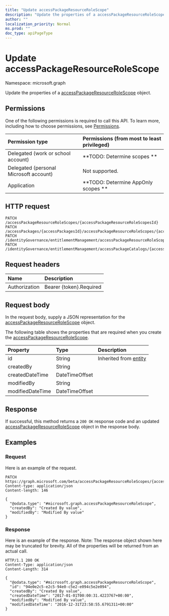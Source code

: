 ```yaml
---
title: "Update accessPackageResourceRoleScope"
description: "Update the properties of a accessPackageResourceRoleScope object."
author: ""
localization_priority: Normal
ms.prod: ""
doc_type: apiPageType
---
```


# Update accessPackageResourceRoleScope

Namespace: microsoft.graph

Update the properties of a [accessPackageResourceRoleScope](../resources/accesspackageresourcerolescope.md) object.

## Permissions
One of the following permissions is required to call this API. To learn more, including how to choose permissions, see [Permissions](/concepts/permissions-reference.md).

|Permission type|Permissions (from most to least privileged)|
|:---|:---|
|Delegated (work or school account)|**TODO: Determine scopes **|
|Delegated (personal Microsoft account)|Not supported.|
|Application|**TODO: Determine AppOnly scopes **|

## HTTP request
<!-- {
  "blockType": "ignored"
}
-->
``` http
PATCH /accessPackageResourceRoleScopes/{accessPackageResourceRoleScopesId}
PATCH /accessPackages/{accessPackagesId}/accessPackageResourceRoleScopes/{accessPackageResourceRoleScopeId}
PATCH /identityGovernance/entitlementManagement/accessPackageResourceRoleScopes/{accessPackageResourceRoleScopeId}
PATCH /identityGovernance/entitlementManagement/accessPackageCatalogs/{accessPackageCatalogId}/accessPackages/{accessPackageId}/accessPackageResourceRoleScopes/{accessPackageResourceRoleScopeId}
```

## Request headers
|Name|Description|
|:---|:---|
|Authorization|Bearer {token}.Required|

## Request body
In the request body, supply a JSON representation for the [accessPackageResourceRoleScope](../resources/accesspackageresourcerolescope.md) object.

The following table shows the properties that are required when you create the [accessPackageResourceRoleScope](../resources/accesspackageresourcerolescope.md).

|Property|Type|Description|
|:---|:---|:---|
|id|String| Inherited from [entity](../resources/entity.md)|
|createdBy|String||
|createdDateTime|DateTimeOffset||
|modifiedBy|String||
|modifiedDateTime|DateTimeOffset||



## Response
If successful, this method returns a `200 OK` response code and an updated [accessPackageResourceRoleScope](../resources/accesspackageresourcerolescope.md) object in the response body.

## Examples

### Request
Here is an example of the request.
<!-- {
  "blockType": "request",
  "name": "update_accesspackageresourcerolescope"
}
-->
``` http
PATCH https://graph.microsoft.com/beta/accessPackageResourceRoleScopes/{accessPackageResourceRoleScopesId}
Content-type: application/json
Content-length: 146

{
  "@odata.type": "#microsoft.graph.accessPackageResourceRoleScope",
  "createdBy": "Created By value",
  "modifiedBy": "Modified By value"
}
```

### Response
Here is an example of the response. Note: The response object shown here may be truncated for brevity. All of the properties will be returned from an actual call.
<!-- {
  "blockType": "response",
  "truncated": true
}
-->
``` http
HTTP/1.1 200 OK
Content-Type: application/json
Content-Length: 314

{
  "@odata.type": "#microsoft.graph.accessPackageResourceRoleScope",
  "id": "94e0e2c5-e2c5-94e0-c5e2-e094c5e2e094",
  "createdBy": "Created By value",
  "createdDateTime": "2017-01-01T00:00:31.4223767+00:00",
  "modifiedBy": "Modified By value",
  "modifiedDateTime": "2016-12-31T23:58:55.6791311+00:00"
}
```

